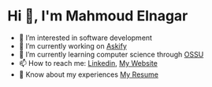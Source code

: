 # Hi 👋, I'm Mahmoud Elnagar
- 👀 I’m interested in software development
- 🔭 I’m currently working on [Askify](https://github.com/m-ngr/askify)
- 🌱 I’m currently learning computer science through [OSSU](https://github.com/ossu/computer-science)
- 📫 How to reach me: [Linkedin](https://www.linkedin.com/in/m-ngr/), [My Website](https://m-ngr.super.site/)
- 📄 Know about my experiences [My Resume](https://drive.google.com/file/d/1o6fb1w9Ssk-ouWawoRoeb9TiruU2Kq4B/view?usp=sharing)
